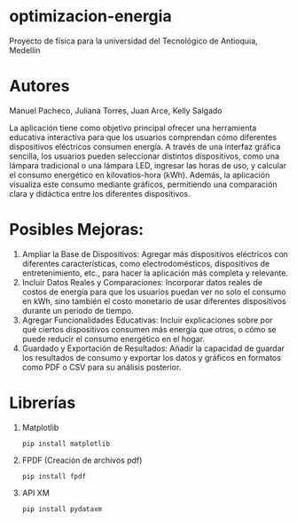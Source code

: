 # optimizacion-energia
Proyecto de física para la universidad del Tecnológico de Antioquia, Medellín
# Autores
Manuel Pacheco, Juliana Torres, Juan Arce, Kelly Salgado

La aplicación tiene como objetivo principal ofrecer una herramienta educativa interactiva para que los usuarios comprendan cómo diferentes dispositivos eléctricos consumen energía. A través de una interfaz gráfica sencilla, los usuarios pueden seleccionar distintos dispositivos, como una lámpara tradicional o una lámpara LED, ingresar las horas de uso, y calcular el consumo energético en kilovatios-hora (kWh). Además, la aplicación visualiza este consumo mediante gráficos, permitiendo una comparación clara y didáctica entre los diferentes dispositivos.

# Posibles Mejoras:

1. Ampliar la Base de Dispositivos: Agregar más dispositivos eléctricos con diferentes características, como electrodomésticos, dispositivos de entretenimiento, etc., para hacer la aplicación más completa y relevante.
2. Incluir Datos Reales y Comparaciones: Incorporar datos reales de costos de energía para que los usuarios puedan ver no solo el consumo en kWh, sino también el costo monetario de usar diferentes dispositivos durante un periodo de tiempo.
3. Agregar Funcionalidades Educativas: Incluir explicaciones sobre por qué ciertos dispositivos consumen más energía que otros, o cómo se puede reducir el consumo energético en el hogar.
4. Guardado y Exportación de Resultados: Añadir la capacidad de guardar los resultados de consumo y exportar los datos y gráficos en formatos como PDF o CSV para su análisis posterior.
# Librerías

1. Matplotlib

       pip install matplotlib
2. FPDF (Creación de archivos pdf)

       pip install fpdf
3. API XM

       pip install pydataxm
